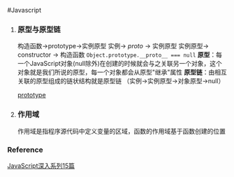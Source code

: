 #Javascript

1. ### 原型与原型链 ### 
    构造函数->prototype->实例原型
    实例-> _proto_ -> 实例原型
    实例原型-> constructor -> 构造函数
    ` Object.prototype.__proto__ === null `
    **原型**：每一个JavaScript对象(null除外)在创建的时候就会与之关联另一个对象，这个对象就是我们所说的原型，每一个对象都会从原型"继承"属性
    **原型链**：由相互关联的原型组成的链状结构就是原型链 （实例->实例原型->对象原型->null）

    [prototype](https://github.com/chenzeng/BigFronted/blob/master/image/prototype.png)

2. ### 作用域 ###
    作用域是指程序源代码中定义变量的区域，函数的作用域基于函数创建的位置




### Reference 
[JavaScript深入系列15篇](https://juejin.im/post/59278e312f301e006c2e1510)